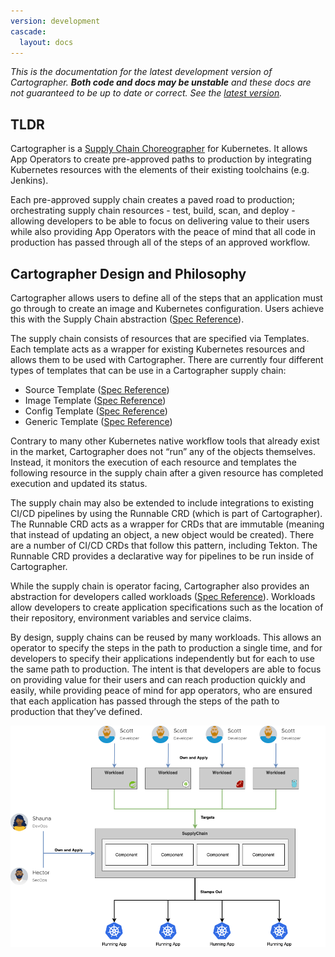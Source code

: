 ```yaml
---
version: development
cascade:
  layout: docs
---
```

*This is the documentation for the latest development version of Cartographer. **Both code and docs may be unstable** and these docs are not guaranteed to be up to date or correct. See the [latest version](https://cartographer.sh/docs/v0.0.7/).*

## TLDR

Cartographer is a [Supply Chain Choreographer](https://tanzu.vmware.com/developer/guides/ci-cd/supply-chain-choreography/) for Kubernetes. It allows App Operators to create pre-approved paths to production by integrating Kubernetes resources with the elements of their existing toolchains (e.g. Jenkins).

Each pre-approved supply chain creates a paved road to production; orchestrating supply chain resources - test, build, scan, and deploy - allowing developers to be able to focus on delivering value to their users while also providing App Operators with the peace of mind that all code in production has passed through all of the steps of an approved workflow.

## Cartographer Design and Philosophy

Cartographer allows users to define all of the steps that an application must go through to create an image and Kubernetes configuration.
Users achieve this with the Supply Chain abstraction ([Spec Reference](reference.md#clustersupplychain)).

The supply chain consists of resources that are specified via Templates.
Each template acts as a wrapper for existing Kubernetes resources and allows them to be used with Cartographer.
There are currently four different types of templates that can be use in a Cartographer supply chain:

* Source Template ([Spec Reference](reference.md#clustersourcetemplate))
* Image Template ([Spec Reference](reference.md#clusterimagetemplate))
* Config Template ([Spec Reference](reference.md#clusterconfigtemplate))
* Generic Template ([Spec Reference](reference.md#clustertemplate))

Contrary to many other Kubernetes native workflow tools that already exist in the market,
Cartographer does not “run” any of the objects themselves. Instead, it monitors the execution of
each resource and templates the following resource in the supply chain after a given resource has
completed execution and updated its status.

The supply chain may also be extended to include integrations to existing CI/CD pipelines by using the Runnable CRD 
(which is part of Cartographer). The Runnable CRD acts as a wrapper for CRDs that are immutable (meaning that instead 
of updating an object, a new object would be created). There are a number of CI/CD CRDs that follow this pattern, 
including Tekton. The Runnable CRD provides a declarative way for pipelines to be run inside of Cartographer.

While the supply chain is operator facing, Cartographer also provides an abstraction for developers called workloads 
([Spec Reference](reference.md#workload)). Workloads allow developers to create application specifications such as the 
location of their repository, environment variables and service claims.

By design, supply chains can be reused by many workloads. This allows an operator to specify the steps in the path to 
production a single time, and for developers to specify their applications independently but for each to use the same 
path to production. The intent is that developers are able to focus on providing value for their users and can reach 
production quickly and easily, while providing peace of mind for app operators, who are ensured that each application 
has passed through the steps of the path to production that they’ve defined.

![Cartographer High Level Diagram](img/ownership-flow.png)
